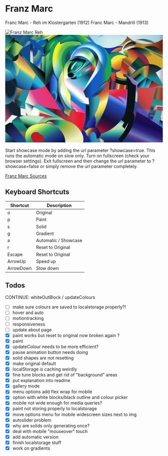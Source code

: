 # Franz Marc

Franc Marc - Reh im Klostergarten (1912)
Franc Marc - Mandrill (1913)

![Franz Marc Reh](franz-marc.jpeg)
![Franz Marc Mandrill](mandrill.jpeg)

Start showcase mode by adding the url parameter ?showcase=true.
This runs the automatic mode on slow only. Turn on fullscreen (check your browser settings). Exit fullscreen and then change the url parameter to ?showcase=false or simply remove the url parameter completely. 


[Franz Marc Sources](https://www.wikidata.org/wiki/Wikidata:WikiProject_sum_of_all_paintings/Creator/Franz_Marc)

## Keyboard Shortcuts

| Shortcut  | Description          |
|-----------|----------------------|
| o         | Original             |
| p         | Paint                |
| s         | Solid                |
| g         | Gradient             |
| a         | Automatic / Showcase |
| r         | Reset to Original    |
| Escape    | Reset to Original    |
| ArrowUp   | Speed up             |
| ArrowDown | Slow down            |


## Todos

CONTINUE: whiteOutBlock / updateColours

- [ ] make sure colours are saved to localstorage properly?!
- [ ] hover and auto
- [ ] motiontracking
- [ ] responsiveness
- [ ] update about page
- [x] paint works but reset to original now broken again ?
- [x] paint
- [x] updateColour needs to be more efficient?
- [x] pause animation button needs doing
- [x] solid shapes are not resetting
- [x] make original default
- [x] localStorage is caching weirdly
- [x] fine tune blocks and get rid of "background" areas
- [x] put explanation into readme
- [x] gallery mode
- [x] menu options add flex wrap for mobile
- [x] option with white blocks/black outline and colour picker
- [x] mobile not wide enough for media queries?
- [x] paint not storing properly to localstorage
- [x] move options menu for mobile widescreen sizes next to img
- [x] autoslider problem
- [x] why are solids only generating once?
- [x] deal with mobile "mouseover" touch
- [x] add automatic version
- [x] finish localstorage stuff
- [x] work on gradients

